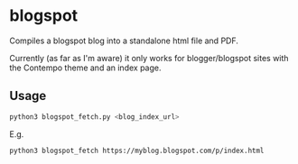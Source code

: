 # blogspot

Compiles a blogspot blog into a standalone html file and PDF.

Currently (as far as I'm aware) it only works for blogger/blogspot sites with the Contempo theme and an index page.

## Usage

```bash
python3 blogspot_fetch.py <blog_index_url>
```

E.g.

```bash
python3 blogspot_fetch https://myblog.blogspot.com/p/index.html
```
